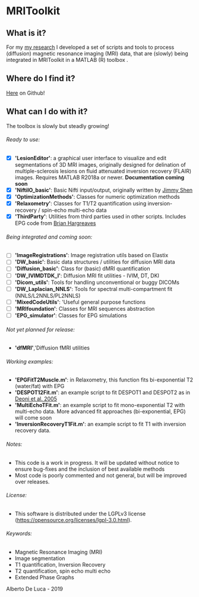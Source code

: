  # MRIToolkit

 ## What is it?
 For my [my research](https://www.isi.uu.nl/people/alberto-de-luca/) I developed a set of scripts and tools to process (diffusion) magnetic resonance imaging (MRI) data, that are (slowly) being integrated in MRIToolkit in a MATLAB (R) toolbox .

## Where do I find it?
[Here](https://github.com/delucaal/MRIToolkit) on Github!

## What can I do with it?
The toolbox is slowly but steadly growing!
###### Ready to use:
- [x] **'LesionEditor'**: a graphical user interface to visualize and edit segmentations of 3D MRI images, originally designed for delination of multiple-sclerosis lesions on fluid attenuated inversion recovery (FLAIR) images. Requires MATLAB R2018a or newer. **Documentation coming soon**
- [x] **'NiftiIO_basic'**: Basic Nifti input/output, originally written by [Jimmy Shen](https://nl.mathworks.com/matlabcentral/fileexchange/8797-tools-for-nifti-and-analyze-image)
- [x] **'OptimizationMethods'**: Classes for numeric optimization methods
- [x] **'Relaxometry'**: Classes for T1/T2 quantification using inversion-recovery / spin-echo multi-echo data
- [x] **'ThirdParty'**: Utilities from third parties used in other scripts. Includes EPG code from [Brian Hargreaves](http://web.stanford.edu/~bah/software/epg/)
###### Being integrated and coming soon:
- [ ] **'ImageRegistrations'**: Image registration utils based on Elastix
- [ ] **'DW_basic'**: Basic data structures / utilities for diffusion MRI data
- [ ] **'Diffusion_basic'**: Class for (basic) dMRI quantification
- [ ] **'DW_IVIMDTDK_I'**: Diffusion MRI fit utilities - IVIM, DT, DKI
- [ ] **'Dicom_utils'**: Tools for handling unconventional or buggy DICOMs
- [ ] **'DW_Laplacian_NNLS'**: Tools for spectral multi-compartment fit (NNLS/L2NNLS/PL2NNLS)
- [ ] **'MixedCodeUtils'**: 'Useful general purpose functions
- [ ] **'MRIfoundation'**: Classes for MRI sequences abstraction
- [ ] **'EPG_simulator'**: Classes for EPG simulations

###### Not yet planned for release:
- **'dfMRI'**,'Diffusion fMRI utilities

###### Working examples:
- **'EPGFitT2Muscle.m'**: in Relaxometry, this function fits bi-exponential T2 (water/fat) with EPG
- **'DESPOT12Fit.m'**: an example script to fit DESPOT1 and DESPOT2 as in [Deoni et al. 2005](https://www.ncbi.nlm.nih.gov/pubmed/15690526)
- **'MultiEchoTFit.m'**: an example script to fit mono-exponential T2 with multi-echo data. More advanced fit approaches (bi-exponential, EPG) will come soon
- **'InversionRecoveryT1Fit.m'**: an example script to fit T1 with inversion recovery data.

###### Notes:
- This code is a work in progress. It will be updated without notice to ensure bug-fixes and the inclusion of best available methods
- Most code is poorly commented and not general, but will be improved over releases.

###### License:
- This software is distributed under the LGPLv3 license (https://opensource.org/licenses/lgpl-3.0.html). 

###### Keywords:
- Magnetic Resonance Imaging (MRI)
- Image segmentation
- T1 quantification, Inversion Recovery
- T2 quantification, spin echo multi echo
- Extended Phase Graphs

Alberto De Luca - 2019
